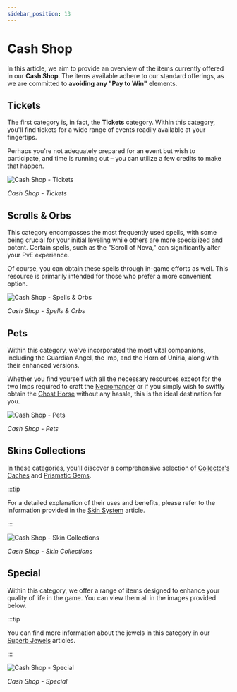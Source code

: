 ```yaml
---
sidebar_position: 13
---
```


# Cash Shop

In this article, we aim to provide an overview of the items currently offered in our **Cash Shop**. The items available adhere to our standard offerings, as we are committed to **avoiding any "Pay to Win"** elements.

## Tickets

The first category is, in fact, the **Tickets** category. Within this category, you'll find tickets for a wide range of events readily available at your fingertips.

Perhaps you're not adequately prepared for an event but wish to participate, and time is running out – you can utilize a few credits to make that happen.

![Cash Shop - Tickets](/img/client-features/cash-shop-1.jpg)

_Cash Shop - Tickets_

## Scrolls & Orbs

This category encompasses the most frequently used spells, with some being crucial for your initial leveling while others are more specialized and potent. Certain spells, such as the "Scroll of Nova," can significantly alter your PvE experience.

Of course, you can obtain these spells through in-game efforts as well. This resource is primarily intended for those who prefer a more convenient option.

![Cash Shop - Spells & Orbs](/img/client-features/cash-shop-2.jpg)

_Cash Shop - Spells & Orbs_

## Pets

Within this category, we've incorporated the most vital companions, including the Guardian Angel, the Imp, and the Horn of Uniria, along with their enhanced versions.

Whether you find yourself with all the necessary resources except for the two Imps required to craft the [Necromancer](/crafting/pets/necromancer) or if you simply wish to swiftly obtain the [Ghost Horse](/crafting/pets/ghost-horse) without any hassle, this is the ideal destination for you.

![Cash Shop - Pets](/img/client-features/cash-shop-3.jpg)

_Cash Shop - Pets_

## Skins Collections

In these categories, you'll discover a comprehensive selection of [Collector's Caches](/skin-system#cash-shop) and [Prismatic Gems](/category/prismatic-gems).

:::tip

For a detailed explanation of their uses and benefits, please refer to the information provided in the [Skin System](/skin-system) article.

:::

![Cash Shop - Skin Collections](/img/client-features/cash-shop-4.jpg)

_Cash Shop - Skin Collections_

## Special

Within this category, we offer a range of items designed to enhance your quality of life in the game. You can view them all in the images provided below.

:::tip

You can find more information about the jewels in this category in our [Superb Jewels](/category/superb-jewels) articles.

:::

![Cash Shop - Special](/img/client-features/cash-shop-6.jpg)

_Cash Shop - Special_